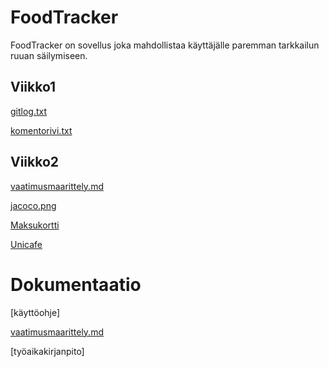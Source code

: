 # FoodTracker

FoodTracker on sovellus joka mahdollistaa käyttäjälle paremman tarkkailun ruuan säilymiseen.


## Viikko1

[gitlog.txt](https://github.com/lossitomatossi/ot-harjoitustyo/blob/master/laskarit/viikko1/gitlog.txt)

[komentorivi.txt](https://github.com/lossitomatossi/ot-harjoitustyo/blob/master/laskarit/viikko1/komentorivi.txt)

## Viikko2

[vaatimusmaarittely.md](https://github.com/lossitomatossi/ot-harjoitustyo/blob/master/laskarit/viikko2/vaatimusmaarittely.md)

[jacoco.png](https://github.com/lossitomatossi/ot-harjoitustyo/blob/master/laskarit/viikko2/jacoco.png)

[Maksukortti](https://github.com/lossitomatossi/ot-harjoitustyo/tree/master/laskarit/viikko2/Maksukortti)

[Unicafe](https://github.com/lossitomatossi/ot-harjoitustyo/tree/master/laskarit/viikko2/Unicafe)


# Dokumentaatio

[käyttöohje]

[vaatimusmaarittely.md](https://github.com/lossitomatossi/ot-harjoitustyo/blob/master/laskarit/viikko2/vaatimusmaarittely.md)

[työaikakirjanpito]

